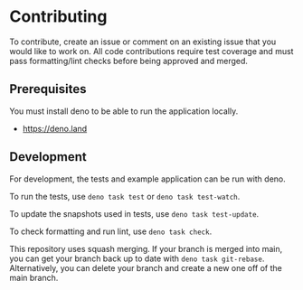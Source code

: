 # Contributing

To contribute, create an issue or comment on an existing issue that you would
like to work on. All code contributions require test coverage and must pass
formatting/lint checks before being approved and merged.

## Prerequisites

You must install deno to be able to run the application locally.

- https://deno.land

## Development

For development, the tests and example application can be run with deno.

To run the tests, use `deno task test` or `deno task test-watch`.

To update the snapshots used in tests, use `deno task test-update`.

To check formatting and run lint, use `deno task check`.

This repository uses squash merging. If your branch is merged into main, you can
get your branch back up to date with `deno task git-rebase`. Alternatively, you
can delete your branch and create a new one off of the main branch.
